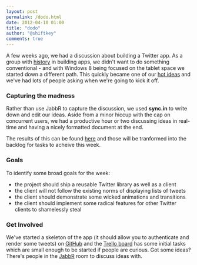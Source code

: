 ```yaml
--- 
layout: post
permalink: /dodo.html
date: 2012-04-10 01:00
title: "dodo"
author: "@shiftkey"
comments: true
---
```


A few weeks ago, we had a discussion about building a Twitter app. As a group with [history](http://www.theleagueofpaul.com/mahtweets-is-dead) in building apps, we didn't want to do something conventional - and with Windows 8 being focused on the tablet space we started down a different path. This quickly became one of our [hot ideas](https://code52.uservoice.com/forums/143105-code-52/suggestions/2673882-metro-style-twitter-client) and we've had lots of people asking when we're going to kick it off.

### Capturing the madness

Rather than use JabbR to capture the discussion, we used **sync.in** to write down and edit our ideas. Aside from a minor hiccup with the cap on concurrent users, we had a productive hour or two discussing ideas in real-time and having a nicely formatted document at the end.

The results of this can be found [here](http://sync.in/KlhETAjkLy) and those will be tranformed into the backlog for tasks to acheive this week.

### Goals

To identify some broad goals for the week:

 - the project should ship a reusable Twitter library as well as a client
 - the client will not follow the existing norms of displaying lists of tweets
 - the client should demonstrate some wicked animations and transitions
 - the client should implement some radical features for other Twitter clients to shamelessly steal

### Get Involved

We've started a skeleton of the app (it should allow you to authenticate and render some tweets) on [GitHub](https://github.com/Code52/dodo) and the [Trello board](https://trello.com/board/dodo/4f82e9dfc10221fb0db2cff2) has some initial tasks which are small enough to be started if people are curious. Got some ideas? There's people in the [JabbR](http://jabbr.net/#/rooms/code52) room to discuss ideas with.